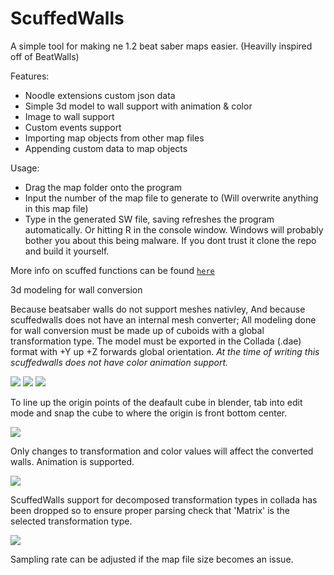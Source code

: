 # ScuffedWalls
A simple tool for making ne 1.2 beat saber maps easier. (Heavilly inspired off of BeatWalls)

Features:
 - Noodle extensions custom json data
 - Simple 3d model to wall support with animation & color
 - Image to wall support
 - Custom events support
 - Importing map objects from other map files
 - Appending custom data to map objects
 
 Usage:
  - Drag the map folder onto the program
  - Input the number of the map file to generate to (Will overwrite anything in this map file)
  - Type in the generated SW file, saving refreshes the program automatically. Or hitting R in the console window.
Windows will probably bother you about this being malware. If you dont trust it clone the repo and build it yourself.
  
More info on scuffed functions can be found [`here`](https://github.com/thelightdesigner/ScuffedWalls/blob/main/Functions.md)

3d modeling for wall conversion

Because beatsaber walls do not support meshes nativley, And because scuffedwalls does not have an internal mesh converter; All modeling done for wall conversion must be made up of cuboids with a global transformation type. The model must be exported in the Collada (.dae) format with +Y up +Z forwards global orientation. *At the time of writing this scuffedwalls does not have color animation support.*

![](https://github.com/thelightdesigner/ScuffedWalls/blob/main/Readme/text%20examlpe.gif)
![](https://github.com/thelightdesigner/ScuffedWalls/blob/main/Readme/text%20examp.gif)
![](https://github.com/thelightdesigner/ScuffedWalls/blob/main/Readme/global%20or.jpg)

To line up the origin points of the deafault cube in blender, tab into edit mode and snap the cube to where the origin is front bottom center.

![](https://github.com/thelightdesigner/ScuffedWalls/blob/main/Readme/cube.jpg)

Only changes to transformation and color values will affect the converted walls. Animation is supported.

![](https://github.com/thelightdesigner/ScuffedWalls/blob/main/Readme/transformation.jpg)

ScuffedWalls support for decomposed transformation types in collada has been dropped so to ensure proper parsing check that 'Matrix' is the selected transformation type.

![](https://github.com/thelightdesigner/ScuffedWalls/blob/main/Readme/animation.jpg)

Sampling rate can be adjusted if the map file size becomes an issue.

